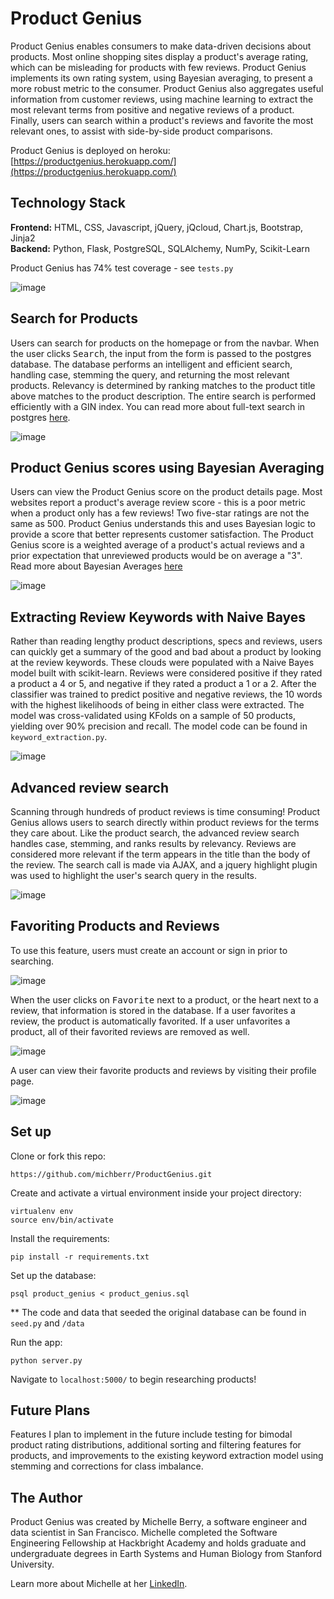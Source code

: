 # Product Genius

Product Genius enables consumers to make data-driven decisions about products. Most online shopping sites display a product's average rating, which can be misleading for products with few reviews. Product Genius implements its own rating system, using Bayesian averaging, to present a more robust metric to the consumer. Product Genius also aggregates useful information from customer reviews, using machine learning to extract the most relevant terms from positive and negative reviews of a product. Finally, users can search within a product's reviews and favorite the most relevant ones, to assist with side-by-side product comparisons.

Product Genius is deployed on heroku: [https://productgenius.herokuapp.com/](https://productgenius.herokuapp.com/)

## Technology Stack

**Frontend:** HTML, CSS, Javascript, jQuery, jQcloud, Chart.js, Bootstrap, Jinja2<br/>
**Backend:** Python, Flask, PostgreSQL, SQLAlchemy, NumPy, Scikit-Learn<br/>

Product Genius has 74% test coverage - see `tests.py`

![image](/static/img/homepage.png)

## Search for Products

Users can search for products on the homepage or from the navbar. When the user clicks <kbd>Search</kbd>, the input from the form is passed to the postgres database. The database performs an intelligent and efficient search, handling case, stemming the query, and returning the most relevant products. Relevancy
is determined by ranking matches to the product title above matches to the product description. The entire search is performed efficiently with a GIN index.
You can read more about full-text search in postgres [here](http://rachbelaid.com/postgres-full-text-search-is-good-enough/).

![image](/static/img/search_results.png)

## Product Genius scores using Bayesian Averaging

Users can view the Product Genius score on the product details page. Most websites report a product's average review score - this is a poor metric when a product only has a few reviews! Two five-star ratings are not the same as 500. Product Genius understands this and uses Bayesian logic to provide a score that better represents customer satisfaction. The Product Genius score is a weighted average of a product's actual reviews and a prior expectation that unreviewed products would be on average a "3". Read more about Bayesian Averages [here](https://en.wikipedia.org/wiki/Bayesian_average)

![image](/static/img/pg_score.png)

## Extracting Review Keywords with Naive Bayes

Rather than reading lengthy product descriptions, specs and reviews, users can quickly get a summary of the good and bad about a product by looking at the review keywords. These clouds were populated with a Naive Bayes model built with scikit-learn. Reviews were considered positive if they rated a product a 4 or 5, and negative if they rated a product a 1 or a 2. After the classifier was trained to predict positive and negative reviews, the 10 words with the highest likelihoods of being in either class were extracted. The model was cross-validated using KFolds on a sample of 50 products, yielding over 90% precision and recall. The model code can be found in `keyword_extraction.py`.

![image](/static/img/keywords.png)

## Advanced review search

Scanning through hundreds of product reviews is time consuming! Product Genius allows users to search directly within product reviews for the terms they care about. Like the product search, the advanced review search handles case, stemming, and ranks results by relevancy. Reviews are considered more relevant if the term appears in the title than the body of the review. The search call is made via AJAX, and a jquery highlight plugin was used to highlight the user's search query in the results. 

![image](/static/img/review_search.png)


## Favoriting Products and Reviews

To use this feature, users must create an account or sign in prior to searching. 

![image](/static/img/login.png)


When the user clicks on <kbd>Favorite</kbd> next to a product, or the heart next to a review, that information is stored in the database. If a user favorites a review, the product is automatically favorited. If a user unfavorites a product, all of their favorited reviews are removed as well. 

![image](/static/img/favorite.png)

A user can view their favorite products and reviews by visiting their profile page. 

![image](/static/img/user_page.png)

## Set up

Clone or fork this repo:

```
https://github.com/michberr/ProductGenius.git
```

Create and activate a virtual environment inside your project directory:

```
virtualenv env
source env/bin/activate
```

Install the requirements:

```
pip install -r requirements.txt
```


Set up the database:

```
psql product_genius < product_genius.sql
```
** The code and data that seeded the original database can be found in 
`seed.py` and `/data`

Run the app:

```
python server.py
```

Navigate to `localhost:5000/` to begin researching products!

## Future Plans
Features I plan to implement in the future include testing for bimodal product rating distributions, additional sorting and filtering features for products, and improvements to the existing keyword extraction model using stemming and corrections for class imbalance.
     

## The Author

Product Genius was created by Michelle Berry, a software engineer and data scientist in San Francisco. Michelle completed the Software Engineering Fellowship at Hackbright Academy and holds graduate and undergraduate degrees in Earth Systems and Human Biology from Stanford University.

Learn more about Michelle at her [LinkedIn](https://www.linkedin.com/in/michelle-ariela-berry).

